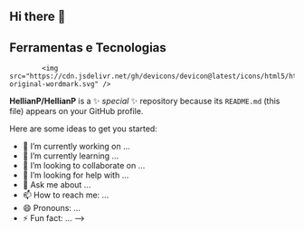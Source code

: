 ## Hi there 👋
## Ferramentas e Tecnologias
            <img src="https://cdn.jsdelivr.net/gh/devicons/devicon@latest/icons/html5/html5-original-wordmark.svg" />
          
**HellianP/HellianP** is a ✨ _special_ ✨ repository because its `README.md` (this file) appears on your GitHub profile.

Here are some ideas to get you started:

- 🔭 I’m currently working on ...
- 🌱 I’m currently learning ...
- 👯 I’m looking to collaborate on ...
- 🤔 I’m looking for help with ...
- 💬 Ask me about ...
- 📫 How to reach me: ...
- 😄 Pronouns: ...
- ⚡ Fun fact: ...
-->
